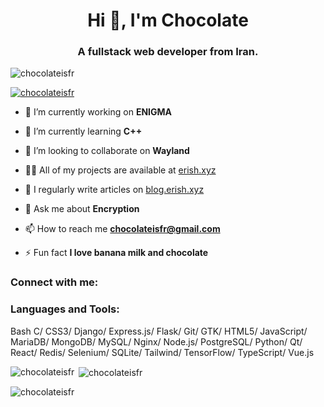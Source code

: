 <h1 align="center">Hi 👋, I'm Chocolate</h1>
<h3 align="center">A fullstack web developer from Iran.</h3>

<p align="left"> <img src="https://komarev.com/ghpvc/?username=chocolateisfr&label=Profile%20views&color=0e75b6&style=flat" alt="chocolateisfr" /> </p>

<p align="left"> <a href="https://github.com/ryo-ma/github-profile-trophy"><img src="https://github-profile-trophy.vercel.app/?username=chocolateisfr" alt="chocolateisfr" /></a> </p>

- 🔭 I’m currently working on **ENIGMA**

- 🌱 I’m currently learning **C++**

- 👯 I’m looking to collaborate on **Wayland**

- 👨‍💻 All of my projects are available at [erish.xyz](erish.xyz)

- 📝 I regularly write articles on [blog.erish.xyz](blog.erish.xyz)

- 💬 Ask me about **Encryption**

- 📫 How to reach me **chocolateisfr@gmail.com**

- ⚡ Fun fact **I love banana milk and chocolate**

<h3 align="left">Connect with me:</h3>
<p align="left">
</p>

<h3 align="left">Languages and Tools:</h3>
<p align="left">Bash
C/
CSS3/
Django/
Express.js/
Flask/
Git/
GTK/
HTML5/
JavaScript/
MariaDB/
MongoDB/
MySQL/
Nginx/
Node.js/
PostgreSQL/
Python/
Qt/
React/
Redis/
Selenium/
SQLite/
Tailwind/
TensorFlow/
TypeScript/
Vue.js</p>

<p><img align="left" src="https://github-readme-stats.vercel.app/api/top-langs?username=chocolateisfr&show_icons=true&locale=en&layout=compact" alt="chocolateisfr" /></p>

<p>&nbsp;<img align="center" src="https://github-readme-stats.vercel.app/api?username=chocolateisfr&show_icons=true&locale=en" alt="chocolateisfr" /></p>

<p><img align="center" src="https://github-readme-streak-stats.herokuapp.com/?user=chocolateisfr&" alt="chocolateisfr" /></p>

